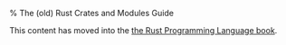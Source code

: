 % The (old) Rust Crates and Modules Guide

This content has moved into the
[the Rust Programming Language book](book/crates-and-modules.html).
